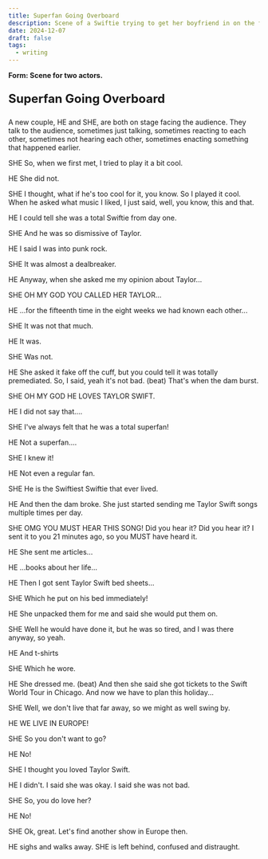 ```yaml
---
title: Superfan Going Overboard
description: Scene of a Swiftie trying to get her boyfriend in on the fandom.
date: 2024-12-07
draft: false
tags:
  - writing
---
```


**Form: Scene for two actors.**

<p style="font-size:24px"><b>Superfan Going Overboard</b></p>

A new couple, HE and SHE, are both on stage facing the audience. They talk to the audience, sometimes just talking, sometimes reacting to each other, sometimes not hearing each other, sometimes enacting something that happened earlier.

SHE
So, when we first met, I tried to play it a bit cool.

HE
She did not.

SHE
I thought, what if he's too cool for it, you know. So I played it cool. When he asked what music I liked, I just said, well, you know, this and that.

HE
I could tell she was a total Swiftie from day one.

SHE
And he was so dismissive of Taylor.

HE
I said I was into punk rock.

SHE
It was almost a dealbreaker.

HE
Anyway, when she asked me my opinion about Taylor...

SHE
OH MY GOD YOU CALLED HER TAYLOR...

HE
...for the fifteenth time in the eight weeks we had known each other...

SHE
It was not that much.

HE
It was.

SHE
Was not.

HE
She asked it fake off the cuff, but you could tell it was totally premediated.
So, I said, yeah it's not bad. (beat) That's when the dam burst.

SHE
OH MY GOD HE LOVES TAYLOR SWIFT.

HE
I did not say that....

SHE
I've always felt that he was a total superfan!

HE
Not a superfan....

SHE
I knew it!

HE
Not even a regular fan.

SHE
He is the Swiftiest Swiftie that ever lived.

HE
And then the dam broke. She just started sending me Taylor Swift songs multiple times per day.

SHE
OMG YOU MUST HEAR THIS SONG! Did you hear it? Did you hear it? I sent it to you 21 minutes ago, so you MUST have heard it.

HE
She sent me articles...

HE
...books about her life...

HE
Then I got sent Taylor Swift bed sheets...

SHE
Which he put on his bed immediately!

HE
She unpacked them for me and said she would put them on.

SHE
Well he would have done it, but he was so tired, and I was there anyway, so yeah.

HE
And t-shirts

SHE
Which he wore.

HE
She dressed me. (beat) And then she said she got tickets to the Swift World Tour in Chicago. And now we have to plan this holiday...

SHE
Well, we don't live that far away, so we might as well swing by.

HE
WE LIVE IN EUROPE!

SHE
So you don't want to go?

HE
No!

SHE
I thought you loved Taylor Swift.

HE
I didn't. I said she was okay. I said she was not bad.

SHE
So, you do love her?

HE
No!

SHE
Ok, great. Let's find another show in Europe then.

HE sighs and walks away. SHE is left behind, confused and distraught.
